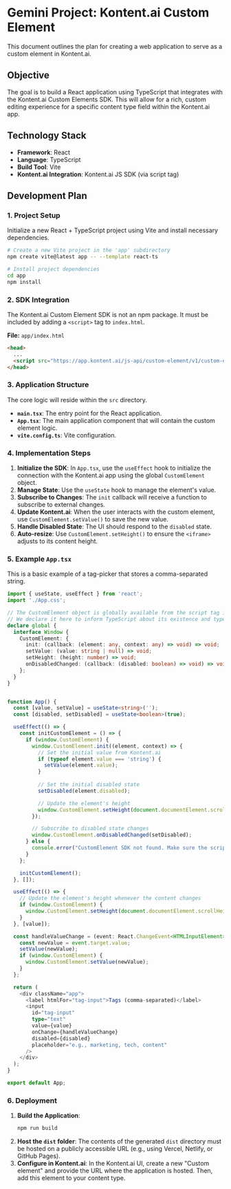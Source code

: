 # Gemini Project: Kontent.ai Custom Element

This document outlines the plan for creating a web application to serve as a custom element in Kontent.ai.

## Objective

The goal is to build a React application using TypeScript that integrates with the Kontent.ai Custom Elements SDK. This will allow for a rich, custom editing experience for a specific content type field within the Kontent.ai app.

## Technology Stack

*   **Framework**: React
*   **Language**: TypeScript
*   **Build Tool**: Vite
*   **Kontent.ai Integration**: Kontent.ai JS SDK (via script tag)

## Development Plan

### 1. Project Setup

Initialize a new React + TypeScript project using Vite and install necessary dependencies.

```bash
# Create a new Vite project in the 'app' subdirectory
npm create vite@latest app -- --template react-ts

# Install project dependencies
cd app
npm install
```

### 2. SDK Integration

The Kontent.ai Custom Element SDK is not an npm package. It must be included by adding a `<script>` tag to `index.html`.

**File:** `app/index.html`

```html
<head>
  ...
  <script src="https://app.kontent.ai/js-api/custom-element/v1/custom-element.min.js"></script>
</head>
```

### 3. Application Structure

The core logic will reside within the `src` directory.

*   **`main.tsx`**: The entry point for the React application.
*   **`App.tsx`**: The main application component that will contain the custom element logic.
*   **`vite.config.ts`**: Vite configuration.

### 4. Implementation Steps

1.  **Initialize the SDK**: In `App.tsx`, use the `useEffect` hook to initialize the connection with the Kontent.ai app using the global `CustomElement` object.
2.  **Manage State**: Use the `useState` hook to manage the element's value.
3.  **Subscribe to Changes**: The `init` callback will receive a function to subscribe to external changes.
4.  **Update Kontent.ai**: When the user interacts with the custom element, use `CustomElement.setValue()` to save the new value.
5.  **Handle Disabled State**: The UI should respond to the `disabled` state.
6.  **Auto-resize**: Use `CustomElement.setHeight()` to ensure the `<iframe>` adjusts to its content height.

### 5. Example `App.tsx`

This is a basic example of a tag-picker that stores a comma-separated string.

```typescript
import { useState, useEffect } from 'react';
import './App.css';

// The CustomElement object is globally available from the script tag in index.html.
// We declare it here to inform TypeScript about its existence and type.
declare global {
  interface Window {
    CustomElement: {
      init: (callback: (element: any, context: any) => void) => void;
      setValue: (value: string | null) => void;
      setHeight: (height: number) => void;
      onDisabledChanged: (callback: (disabled: boolean) => void) => void;
    };
  }
}


function App() {
  const [value, setValue] = useState<string>('');
  const [disabled, setDisabled] = useState<boolean>(true);

  useEffect(() => {
    const initCustomElement = () => {
      if (window.CustomElement) {
        window.CustomElement.init((element, context) => {
          // Set the initial value from Kontent.ai
          if (typeof element.value === 'string') {
            setValue(element.value);
          }
          
          // Set the initial disabled state
          setDisabled(element.disabled);

          // Update the element's height
          window.CustomElement.setHeight(document.documentElement.scrollHeight);
        });

        // Subscribe to disabled state changes
        window.CustomElement.onDisabledChanged(setDisabled);
      } else {
        console.error("CustomElement SDK not found. Make sure the script is included in index.html.");
      }
    };

    initCustomElement();
  }, []);

  useEffect(() => {
    // Update the element's height whenever the content changes
    if (window.CustomElement) {
      window.CustomElement.setHeight(document.documentElement.scrollHeight);
    }
  }, [value]);

  const handleValueChange = (event: React.ChangeEvent<HTMLInputElement>) => {
    const newValue = event.target.value;
    setValue(newValue);
    if (window.CustomElement) {
      window.CustomElement.setValue(newValue);
    }
  };

  return (
    <div className="app">
      <label htmlFor="tag-input">Tags (comma-separated)</label>
      <input
        id="tag-input"
        type="text"
        value={value}
        onChange={handleValueChange}
        disabled={disabled}
        placeholder="e.g., marketing, tech, content"
      />
    </div>
  );
}

export default App;
```

### 6. Deployment

1.  **Build the Application**:
    ```bash
    npm run build
    ```
2.  **Host the `dist` folder**: The contents of the generated `dist` directory must be hosted on a publicly accessible URL (e.g., using Vercel, Netlify, or GitHub Pages).
3.  **Configure in Kontent.ai**: In the Kontent.ai UI, create a new "Custom element" and provide the URL where the application is hosted. Then, add this element to your content type.